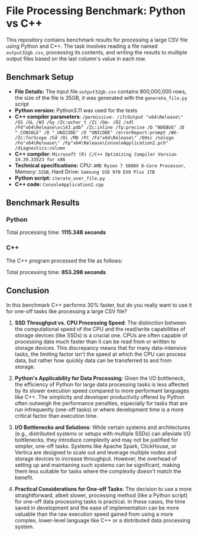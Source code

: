 # File Processing Benchmark: Python vs C++

This repository contains benchmark results for processing a large CSV file using Python and C++. The task involves reading a file named `output32gb.csv`, processing its contents, and writing the results to multiple output files based on the last column's value in each row.

## Benchmark Setup
- **File Details:** The input file `output32gb.csv` contains 800,000,000 rows, the size of the file is 35GB, it was generated with the `generate_file.py` script
- **Python version:** Python3.11 was used for the tests
- **C++ compiler parameters**: ```/permissive- /ifcOutput "x64\Release\" /GS /GL /W3 /Gy /Zc:wchar_t /Zi /Gm- /O2 /sdl /Fd"x64\Release\vc143.pdb" /Zc:inline /fp:precise /D "NDEBUG" /D "_CONSOLE" /D "_UNICODE" /D "UNICODE" /errorReport:prompt /WX- /Zc:forScope /Gd /Oi /MD /FC /Fa"x64\Release\" /EHsc /nologo /Fo"x64\Release\" /Fp"x64\Release\ConsoleApplication2.pch" /diagnostics:column ```
- **C++ compiler**: `Microsoft (R) C/C++ Optimizing Compiler Version 19.39.33523 for x86`
- **Technical specifications:** CPU: `AMD Ryzen 7 5800X 8-Core Processor`, Memory: `32GB`, Hard Drive: `Samsung SSD 970 EVO Plus 1TB`
- **Python script:** `iterate_over_file.py`
- **C++ code:** `ConsoleApplication2.cpp`


## Benchmark Results
### Python
Total processing time: **1115.348 seconds**

### C++

The C++ program processed the file as follows:

Total processing time: **853.298 seconds**

## Conclusion

In this benchmark C++ performs 30% faster, but do you really want to use it for one-off tasks like processing a large CSV file? 

1. **SSD Throughput vs. CPU Processing Speed**: The distinction between the computational speed of the CPU and the read/write capabilities of storage devices (like SSDs) is a crucial one. CPUs are often capable of processing data much faster than it can be read from or written to storage devices. This discrepancy means that for many data-intensive tasks, the limiting factor isn't the speed at which the CPU can process data, but rather how quickly data can be transferred to and from storage.

2. **Python's Applicability for Data Processing**: Given the I/O bottleneck, the efficiency of Python for large data processing tasks is less affected by its slower execution speed compared to more performant languages like C++. The simplicity and developer productivity offered by Python often outweigh the performance penalties, especially for tasks that are run infrequently (one-off tasks) or where development time is a more critical factor than execution time.

3. **I/O Bottlenecks and Solutions**: While certain systems and architectures (e.g., distributed systems or setups with multiple SSDs) can alleviate I/O bottlenecks, they introduce complexity and may not be justified for simpler, one-off tasks. Systems like Apache Spark, ClickHouse, or Vertica are designed to scale out and leverage multiple nodes and storage devices to increase throughput. However, the overhead of setting up and maintaining such systems can be significant, making them less suitable for tasks where the complexity doesn't match the benefit.

4. **Practical Considerations for One-off Tasks**: The decision to use a more straightforward, albeit slower, processing method (like a Python script) for one-off data processing tasks is practical. In these cases, the time saved in development and the ease of implementation can be more valuable than the raw execution speed gained from using a more complex, lower-level language like C++ or a distributed data processing system.

